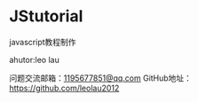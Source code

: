 JStutorial
==========

javascript教程制作

ahutor:leo lau

问题交流邮箱：1195677851@qq.com
GitHub地址：https://github.com/leolau2012
